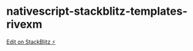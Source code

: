 # nativescript-stackblitz-templates-rivexm

[Edit on StackBlitz ⚡️](https://stackblitz.com/edit/nativescript-stackblitz-templates-rivexm)